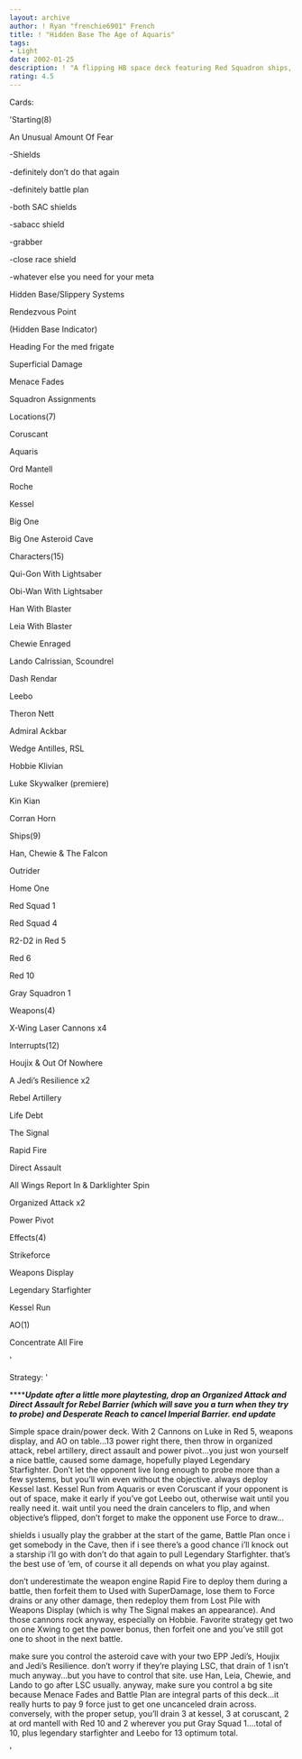 ```yaml
---
layout: archive
author: ! Ryan "frenchie6901" French
title: ! "Hidden Base The Age of Aquaris"
tags:
- Light
date: 2002-01-25
description: ! "A flipping HB space deck featuring Red Squadron ships, pilots, and Xwing Cannons.  Great drain potential, plus a Kessel Run just for fun..."
rating: 4.5
---
```

Cards: 

'Starting(8)

An Unusual Amount Of Fear

-Shields

-definitely don’t do that again

-definitely battle plan

-both SAC shields

-sabacc shield

-grabber

-close race shield

-whatever else you need for your meta

Hidden Base/Slippery Systems

Rendezvous Point

(Hidden Base Indicator)

Heading For the med frigate

Superficial Damage

Menace Fades

Squadron Assignments


Locations(7)

Coruscant

Aquaris

Ord Mantell

Roche

Kessel

Big One

Big One Asteroid Cave


Characters(15)

Qui-Gon With Lightsaber

Obi-Wan With Lightsaber

Han With Blaster

Leia With Blaster

Chewie Enraged

Lando Calrissian, Scoundrel

Dash Rendar

Leebo

Theron Nett

Admiral Ackbar

Wedge Antilles, RSL

Hobbie Klivian

Luke Skywalker (premiere)

Kin Kian

Corran Horn


Ships(9)

Han, Chewie & The Falcon

Outrider

Home One

Red Squad 1

Red Squad 4

R2-D2 in Red 5

Red 6

Red 10

Gray Squadron 1


Weapons(4)

X-Wing Laser Cannons x4


Interrupts(12)

Houjix & Out Of Nowhere

A Jedi’s Resilience x2

Rebel Artillery

Life Debt

The Signal

Rapid Fire

Direct Assault

All Wings Report In & Darklighter Spin

Organized Attack x2

Power Pivot


Effects(4)

Strikeforce

Weapons Display

Legendary Starfighter

Kessel Run


AO(1)

Concentrate All Fire

'

Strategy: '

*******Update after a little more playtesting, drop an Organized Attack and Direct Assault for Rebel Barrier (which will save you a turn when they try to probe) and Desperate Reach to cancel Imperial Barrier. end update***


Simple space drain/power deck.  With 2 Cannons on Luke in Red 5, weapons display, and AO on table...13 power right there, then throw in organized attack, rebel artillery, direct assault and power pivot...you just won yourself a nice battle, caused some damage, hopefully played Legendary Starfighter.  Don’t let the opponent live long enough to probe more than a few systems, but you’ll win even without the objective.  always deploy Kessel last.  Kessel Run from Aquaris or even Coruscant if your opponent is out of space, make it early if you’ve got Leebo out, otherwise wait until you really need it.  wait until you need the drain cancelers to flip, and when objective’s flipped, don’t forget to make the opponent use Force to draw...


shields i usually play the grabber at the start of the game, Battle Plan once i get somebody in the Cave, then if i see there’s a good chance i’ll knock out a starship i’ll go with don’t do that again to pull Legendary Starfighter.  that’s the best use of ’em, of course it all depends on what you play against.


don’t underestimate the weapon engine Rapid Fire to deploy them during a battle, then forfeit them to Used with SuperDamage, lose them to Force drains or any other damage, then redeploy them from Lost Pile with Weapons Display (which is why The Signal makes an appearance).  And those cannons rock anyway, especially on Hobbie.  Favorite strategy get two on one Xwing to get the power bonus, then forfeit one and you’ve still got one to shoot in the next battle.


make sure you control the asteroid cave with your two EPP Jedi’s, Houjix and Jedi’s Resilience.  don’t worry if they’re playing LSC, that drain of 1 isn’t much anyway...but you have to control that site.  use Han, Leia, Chewie, and Lando to go after LSC usually.  anyway, make sure you control a bg site because Menace Fades and Battle Plan are integral parts of this deck...it really hurts to pay 9 force just to get one uncanceled drain across.  conversely, with the proper setup, you’ll drain 3 at kessel, 3 at coruscant, 2 at ord mantell with Red 10 and 2 wherever you put Gray Squad 1....total of 10, plus legendary starfighter and Leebo for 13 optimum total.

'
